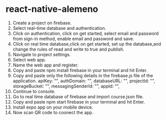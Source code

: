 # react-native-alemeno

1. Create a project on firebase.
2. Select real-time database and authentication.
3. Click on authentication, click on get started, select email and password from sign-in method, enable email and password and save. 
4. Click on real time database,click on get started, set up the database,and change the rules of read and write to true and publish.
5. Navigate to project settings.
6. Select web app.
7. Name the web app and register.
8. Copy and paste npm install firebase in your terminal and hit Enter.
9. Copy and paste only the following details in the firebase.js file of the application.
   apiKey: "",
   authDomain: "",
   databaseURL: "",
   projectId: "",
   storageBucket: "",
   messagingSenderId: "",
   appId: “”,
10. Continue to console.
11. Go to real time database of firebase and import course.json file.
12. Copy and paste npm start firebase in your terminal and hit Enter.
13. Install expo app on your mobile device.
14. Now scan QR code to coonect the app.
